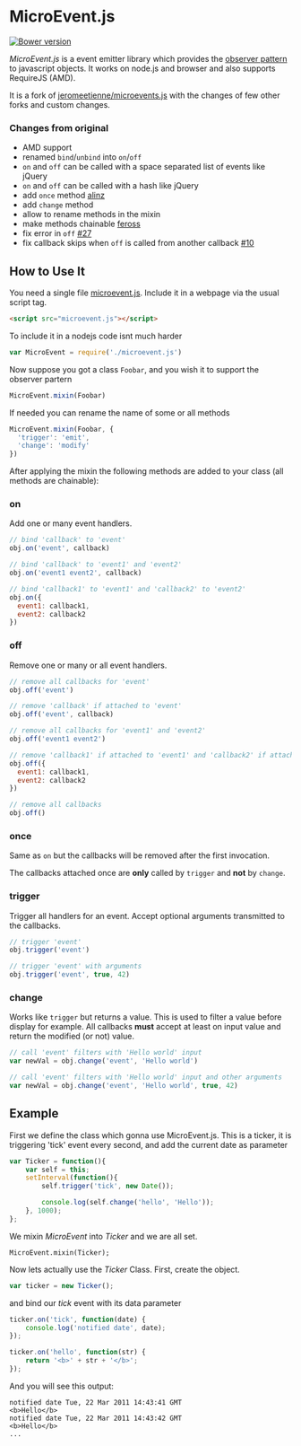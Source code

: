 # MicroEvent.js

[![Bower version](https://badge.fury.io/bo/microevent-mistic100.svg)](http://badge.fury.io/bo/microevent-mistic100)

_MicroEvent.js_ is a event emitter library which provides the [observer pattern](http://en.wikipedia.org/wiki/Observer_pattern) to javascript objects.
It works on node.js and browser and also supports RequireJS (AMD).

It is a fork of [jeromeetienne/microevents.js](https://github.com/jeromeetienne/microevent.js) with the changes of few other forks and custom changes.

### Changes from original

* AMD support
* renamed `bind`/`unbind` into `on`/`off`
* `on` and `off` can be called with a space separated list of events like jQuery
* `on` and `off` can be called with a hash like jQuery
* add `once` method [alinz](https://github.com/alinz/microevent.js/commit/a8293fe9571ea4e609d51ec906d627e64dfb8eba)
* add `change` method
* allow to rename methods in the mixin
* make methods chainable [feross](https://github.com/PeerCDN/microevent.js/commit/617c9a26ed861b812c61eb836b22c0f313292a20)
* fix error in `off` [#27](https://github.com/jeromeetienne/microevent.js/pull/27)
* fix callback skips when `off` is called from another callback [#10](https://github.com/jeromeetienne/microevent.js/issues/10)

## How to Use It

You need a single file [microevent.js](https://github.com/mistic100/microevent.js/blob/master/microevent.js).
Include it in a webpage via the usual script tag.

```html
<script src="microevent.js"></script>
```

To include it in a nodejs code isnt much harder

```js
var MicroEvent = require('./microevent.js')
```

Now suppose you got a class `Foobar`, and you wish it to support the observer partern

```js
MicroEvent.mixin(Foobar)
```

If needed you can rename the name of some or all methods

```js
MicroEvent.mixin(Foobar, {
  'trigger': 'emit',
  'change': 'modify'
})
```

After applying the mixin the following methods are added to your class (all methods are chainable):

### on

Add one or many event handlers.

```js
// bind 'callback' to 'event'
obj.on('event', callback)

// bind 'callback' to 'event1' and 'event2'
obj.on('event1 event2', callback)

// bind 'callback1' to 'event1' and 'callback2' to 'event2'
obj.on({
  event1: callback1,
  event2: callback2
})
```

### off

Remove one or many or all event handlers.

```js
// remove all callbacks for 'event'
obj.off('event')

// remove 'callback' if attached to 'event'
obj.off('event', callback)

// remove all callbacks for 'event1' and 'event2'
obj.off('event1 event2')

// remove 'callback1' if attached to 'event1' and 'callback2' if attached to 'event2'
obj.off({
  event1: callback1,
  event2: callback2
})

// remove all callbacks
obj.off()
```

### once

Same as `on` but the callbacks will be removed after the first invocation.

The callbacks attached once are **only** called by `trigger` and **not** by `change`.

### trigger

Trigger all handlers for an event. Accept optional arguments transmitted to the callbacks.

```js
// trigger 'event'
obj.trigger('event')

// trigger 'event' with arguments
obj.trigger('event', true, 42)
```

### change

Works like `trigger` but returns a value. This is used to filter a value before display for example. All callbacks **must** accept at least on input value and return the modified (or not) value.

```js
// call 'event' filters with 'Hello world' input
var newVal = obj.change('event', 'Hello world')

// call 'event' filters with 'Hello world' input and other arguments
var newVal = obj.change('event', 'Hello world', true, 42)
```

## Example

First we define the class which gonna use MicroEvent.js. This is a ticker, it is
triggering 'tick' event every second, and add the current date as parameter

```js
var Ticker = function(){
    var self = this;
    setInterval(function(){
        self.trigger('tick', new Date());

        console.log(self.change('hello', 'Hello'));
    }, 1000);
};
```

We mixin _MicroEvent_ into _Ticker_ and we are all set.

```
MicroEvent.mixin(Ticker);
```

Now lets actually use the _Ticker_ Class. First, create the object.

```js
var ticker = new Ticker();
```

and bind our _tick_ event with its data parameter

```js
ticker.on('tick', function(date) {
    console.log('notified date', date);
});

ticker.on('hello', function(str) {
    return '<b>' + str + '</b>';
});
```

And you will see this output:

```
notified date Tue, 22 Mar 2011 14:43:41 GMT
<b>Hello</b>
notified date Tue, 22 Mar 2011 14:43:42 GMT
<b>Hello</b>
...
```

